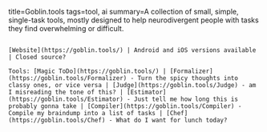 title=Goblin.tools
tags=tool, ai
summary=A collection of small, simple, single-task tools, mostly designed to help neurodivergent people with tasks they find overwhelming or difficult.
~~~~~~

[Website](https://goblin.tools/) | Android and iOS versions available | Closed source?

Tools: [Magic ToDo](https://goblin.tools/) | [Formalizer](https://goblin.tools/Formalizer) - Turn the spicy thoughts into classy ones, or vice versa | [Judge](https://goblin.tools/Judge) - am I misreading the tone of this? | [Estimator](https://goblin.tools/Estimator) - Just tell me how long this is probably gonna take | [Compiler](https://goblin.tools/Compiler) - Compile my braindump into a list of tasks | [Chef](https://goblin.tools/Chef) - What do I want for lunch today?

